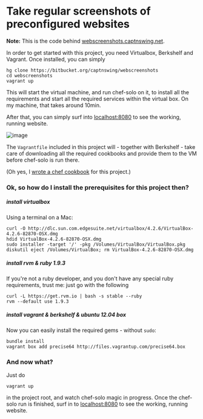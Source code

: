 # Take regular screenshots of preconfigured websites

**Note:** This is the code behind [webscreenshots.captnswing.net](http://webscreenshots.captnswing.net).

In order to get started with this project, you need Virtualbox, Berkshelf and Vagrant. Once installed, you can simply

    hg clone https://bitbucket.org/captnswing/webscreenshots
    cd webscreenshots
    vagrant up

This will start the virtual machine, and run chef-solo on it, to install all the requirements and start all the required services within the virtual box. On my machine, that takes around 10min.

After that, you can simply surf into [localhost:8080](http://localhost:8080) to see the working, running website.

![image](https://bitbucket.org/captnswing/webscreenshots/raw/default/webscreenshots.png)

The `Vagrantfile` included in this project will - together with Berkshelf - take care of downloading all the required cookbooks and provide them to the VM before chef-solo is run there.

(Oh yes, I [wrote a chef cookbook](https://github.com/captnswing/chef-webscreenshots) for this project.)

### Ok, so how do I install the prerequisites for this project then?

##### install virtualbox

Using a terminal on a Mac:

    curl -O http://dlc.sun.com.edgesuite.net/virtualbox/4.2.6/VirtualBox-4.2.6-82870-OSX.dmg
    hdid VirtualBox-4.2.6-82870-OSX.dmg
    sudo installer -target '/' -pkg /Volumes/VirtualBox/VirtualBox.pkg
    diskutil eject /Volumes/VirtualBox; rm VirtualBox-4.2.6-82870-OSX.dmg

##### install rvm & ruby 1.9.3

If you're not a ruby developer, and you don't have any special ruby requirements, trust me: just go with the following

    curl -L https://get.rvm.io | bash -s stable --ruby
    rvm --default use 1.9.3

##### install vagrant & berkshelf & ubuntu 12.04 box

Now you can easily install the required gems - without `sudo`:

    bundle install
    vagrant box add precise64 http://files.vagrantup.com/precise64.box

### And now what?

Just do

    vagrant up
    
in the project root, and watch chef-solo magic in progress. Once the chef-solo run is finished, surf in to [localhost:8080](http://localhost:8080) to see the working, running website.
